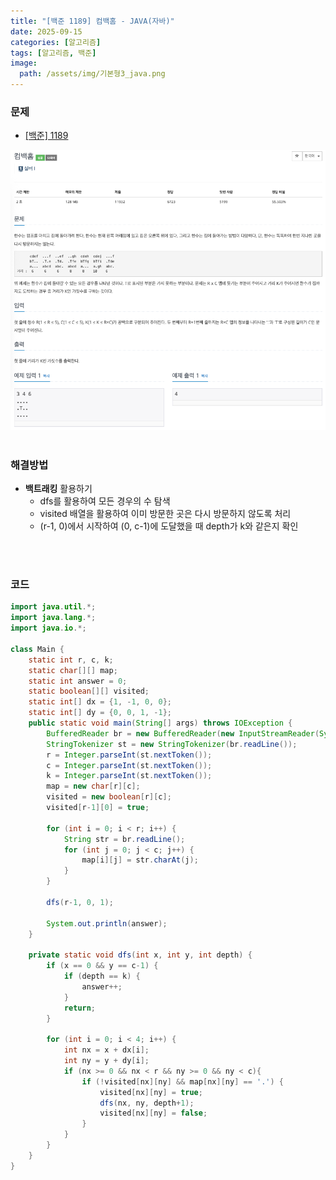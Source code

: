 ```yaml
---
title: "[백준 1189] 컴백홈 - JAVA(자바)"
date: 2025-09-15
categories: [알고리즘]
tags: [알고리즘, 백준]
image:
  path: /assets/img/기본형3_java.png
---
```


### 문제

- [[백준] 1189](https://www.acmicpc.net/problem/1189)

![img](/assets/img/algorithm/백준1189.png)
<br /><br />

### 해결방법
- **백트래킹** 활용하기
    - dfs를 활용하여 모든 경우의 수 탐색
    - visited 배열을 활용하여 이미 방문한 곳은 다시 방문하지 않도록 처리
    - (r-1, 0)에서 시작하여 (0, c-1)에 도달했을 때 depth가 k와 같은지 확인

<br /><br />

### 코드

```java
import java.util.*;
import java.lang.*;
import java.io.*;

class Main {
    static int r, c, k;
    static char[][] map;
    static int answer = 0;
    static boolean[][] visited;
    static int[] dx = {1, -1, 0, 0};
    static int[] dy = {0, 0, 1, -1};
    public static void main(String[] args) throws IOException {
        BufferedReader br = new BufferedReader(new InputStreamReader(System.in));
        StringTokenizer st = new StringTokenizer(br.readLine());
        r = Integer.parseInt(st.nextToken());
        c = Integer.parseInt(st.nextToken());
        k = Integer.parseInt(st.nextToken());
        map = new char[r][c];
        visited = new boolean[r][c];
        visited[r-1][0] = true;

        for (int i = 0; i < r; i++) {
            String str = br.readLine();
            for (int j = 0; j < c; j++) {
                map[i][j] = str.charAt(j);
            }
        }

        dfs(r-1, 0, 1);
        
        System.out.println(answer);
    }

    private static void dfs(int x, int y, int depth) {
        if (x == 0 && y == c-1) {
            if (depth == k) {
                answer++;
            }
            return;
        }

        for (int i = 0; i < 4; i++) {
            int nx = x + dx[i];
            int ny = y + dy[i];
            if (nx >= 0 && nx < r && ny >= 0 && ny < c){
                if (!visited[nx][ny] && map[nx][ny] == '.') {
                    visited[nx][ny] = true;
                    dfs(nx, ny, depth+1);
                    visited[nx][ny] = false;
                }
            }
        }
    }
}
```
